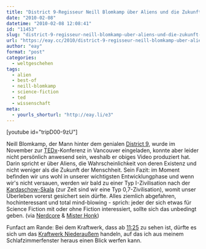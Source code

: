 ```yaml
---
title: "District 9-Regisseur Neill Blomkamp über Aliens und die Zukunft der Menschheit"
date: "2010-02-08"
datetime: "2010-02-08 12:08:41"
id: "11453"
slug: "district-9-regisseur-neill-blomkamp-uber-aliens-und-die-zukunft-der-menschheit"
url: "https://eay.cc/2010/district-9-regisseur-neill-blomkamp-uber-aliens-und-die-zukunft-der-menschheit/"
author: "eay"
format: "post"
categories:
  - weltgeschehen
tags:
  - alien
  - best-of
  - neill-blomkamp
  - science-fiction
  - ted
  - wissenschaft
meta:
  - yourls_shorturl: "http://eay.li/e3"
---
```


\[youtube id="tripD00-9zU"\]

Neill Blomkamp, der Mann hinter dem genialen [District 9](//eay.cc/2009/district-9-review/), wurde im November zur [TEDx](http://www.ted.com/tedx)\-Konferenz in Vancouver eingeladen, konnte aber leider nicht persönlich anwesend sein, weshalb er obiges Video produziert hat. Darin spricht er über Aliens, die Wahrscheinlichkeit von deren Existenz und nicht weniger als die Zukunft der Menschheit. Sein Fazit: im Moment befinden wir uns wohl in unserer wichtigsten Entwicklungphase und wenn wir's nicht versauen, werden wir bald zu einer Typ I-Zivilisation nach der [Kardaschow-Skala](http://de.wikipedia.org/wiki/Kardaschow-Skala) (zur Zeit sind wir eine Typ 0,7-Zivilisation), womit unser Überleben vorerst gesichert sein dürfte. Alles ziemlich abgefahren, hochinteressant und total mind-blowing - sprich: jeder der sich etwas für Science Fiction mit oder ohne Fiction interessiert, sollte sich das unbedingt geben. (via [Nerdcore](http://www.nerdcore.de/wp/2010/02/05/neill-blomkamp-uber-superzivilisationen-und-aliens/) & [Mister Honk](http://www.misterhonk.de/blog/4534/neill-blomkamp-spricht-uber-die-kardaschow-skala-singularitat-und-warum-die-menschheit-sterben-wird/))

Funfact am Rande: Bei dem Kraftwerk, dass ab [11:25](http://www.youtube.com/watch?v=tripD00-9zU#t=11m25s) zu sehen ist, dürfte es sich um das [Kraftwerk Niederaußem](http://de.wikipedia.org/wiki/Kraftwerk_Niederau%C3%9Fem) handeln, auf das ich aus meinem Schlafzimmerfenster heraus einen Blick werfen kann.
